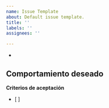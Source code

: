 ```yaml
---
name: Issue Template
about: Default issue template.
title: ''
labels: ''
assignees: ''

---
```


- 

**Comportamiento deseado**
- 

**Criterios de aceptación**
- [ ]
